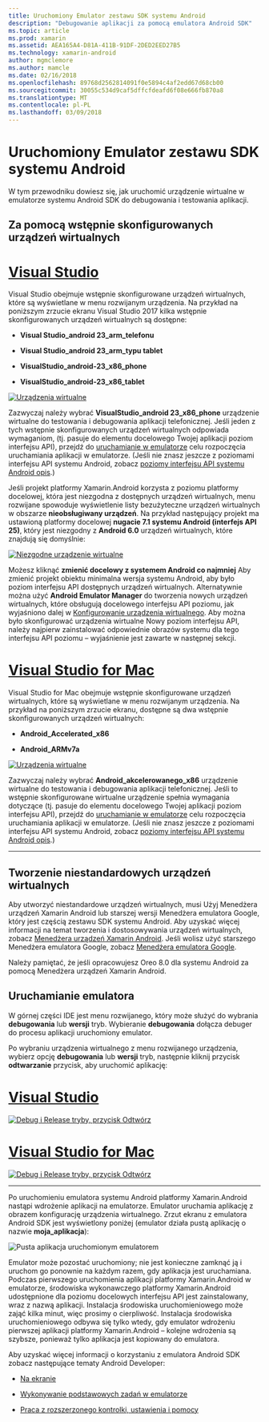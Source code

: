```yaml
---
title: Uruchomiony Emulator zestawu SDK systemu Android
description: "Debugowanie aplikacji za pomocą emulatora Android SDK"
ms.topic: article
ms.prod: xamarin
ms.assetid: AEA165A4-D81A-411B-91DF-2DED2EED27B5
ms.technology: xamarin-android
author: mgmclemore
ms.author: mamcle
ms.date: 02/16/2018
ms.openlocfilehash: 89768d2562814091f0e5894c4af2edd67d68cb00
ms.sourcegitcommit: 30055c534d9caf5dffcfdeafd6f08e666fb870a8
ms.translationtype: MT
ms.contentlocale: pl-PL
ms.lasthandoff: 03/09/2018
---
```

# <a name="running-the-android-sdk-emulator"></a>Uruchomiony Emulator zestawu SDK systemu Android

W tym przewodniku dowiesz się, jak uruchomić urządzenie wirtualne w emulatorze systemu Android SDK do debugowania i testowania aplikacji.

## <a name="using-a-pre-configured-virtual-device"></a>Za pomocą wstępnie skonfigurowanych urządzeń wirtualnych

# <a name="visual-studiotabvswin"></a>[Visual Studio](#tab/vswin)

Visual Studio obejmuje wstępnie skonfigurowane urządzeń wirtualnych, które są wyświetlane w menu rozwijanym urządzenia. Na przykład na poniższym zrzucie ekranu Visual Studio 2017 kilka wstępnie skonfigurowanych urządzeń wirtualnych są dostępne:

-   **Visual Studio\_android 23\_arm\_telefonu**

-   **Visual Studio\_android 23\_arm\_typu tablet**

-   **VisualStudio\_android-23\_x86\_phone** 

-   **VisualStudio\_android-23\_x86\_tablet** 

[![Urządzenia wirtualne](running-the-emulator-images/win/01-virtual-devices-sml.png)](running-the-emulator-images/win/01-virtual-devices.png#lightbox)

Zazwyczaj należy wybrać **VisualStudio\_android 23\_x86\_phone** urządzenie wirtualne do testowania i debugowania aplikacji telefonicznej. Jeśli jeden z tych wstępnie skonfigurowanych urządzeń wirtualnych odpowiada wymaganiom, (tj. pasuje do elementu docelowego Twojej aplikacji poziom interfejsu API), przejdź do [uruchamianie w emulatorze](#launching) celu rozpoczęcia uruchamiania aplikacji w emulatorze. (Jeśli nie znasz jeszcze z poziomami interfejsu API systemu Android, zobacz [poziomy interfejsu API systemu Android opis](~/android/app-fundamentals/android-api-levels.md).)

Jeśli projekt platformy Xamarin.Android korzysta z poziomu platformy docelowej, która jest niezgodna z dostępnych urządzeń wirtualnych, menu rozwijane spowoduje wyświetlenie listy bezużyteczne urządzeń wirtualnych w obszarze **nieobsługiwany urządzeń**. Na przykład następujący projekt ma ustawioną platformy docelowej **nugacie 7.1 systemu Android (interfejs API 25)**, który jest niezgodny z **Android 6.0** urządzeń wirtualnych, które znajdują się domyślnie:

[![Niezgodne urządzenie wirtualne](running-the-emulator-images/win/02-incompatible-level-sml.png)](running-the-emulator-images/win/02-incompatible-level.png#lightbox)

Możesz kliknąć **zmienić docelowy z systemem Android co najmniej** Aby zmienić projekt obiektu minimalna wersja systemu Android, aby było poziom interfejsu API dostępnych urządzeń wirtualnych. Alternatywnie można użyć **Android Emulator Manager** do tworzenia nowych urządzeń wirtualnych, które obsługują docelowego interfejsu API poziomu, jak wyjaśniono dalej w [Konfigurowanie urządzenia wirtualnego](#virtualdevice). Aby można było skonfigurować urządzenia wirtualne Nowy poziom interfejsu API, należy najpierw zainstalować odpowiednie obrazów systemu dla tego interfejsu API poziomu &ndash; wyjaśnienie jest zawarte w następnej sekcji.

# <a name="visual-studio-for-mactabvsmac"></a>[Visual Studio for Mac](#tab/vsmac)

Visual Studio for Mac obejmuje wstępnie skonfigurowane urządzeń wirtualnych, które są wyświetlane w menu rozwijanym urządzenia. Na przykład na poniższym zrzucie ekranu, dostępne są dwa wstępnie skonfigurowanych urządzeń wirtualnych:

-   **Android\_Accelerated\_x86**

-   **Android\_ARMv7a**

[![Urządzenia wirtualne](running-the-emulator-images/mac/01-virtual-devices-sml.png)](running-the-emulator-images/mac/01-virtual-devices.png#lightbox)

Zazwyczaj należy wybrać **Android\_akcelerowanego\_x86** urządzenie wirtualne do testowania i debugowania aplikacji telefonicznej. Jeśli to wstępnie skonfigurowane wirtualne urządzenie spełnia wymagania dotyczące (tj. pasuje do elementu docelowego Twojej aplikacji poziom interfejsu API), przejdź do [uruchamianie w emulatorze](#launching) celu rozpoczęcia uruchamiania aplikacji w emulatorze. (Jeśli nie znasz jeszcze z poziomami interfejsu API systemu Android, zobacz [poziomy interfejsu API systemu Android opis](~/android/app-fundamentals/android-api-levels.md).)

-----

## <a name="creating-custom-virtual-devices"></a>Tworzenie niestandardowych urządzeń wirtualnych

Aby utworzyć niestandardowe urządzeń wirtualnych, musi Użyj Menedżera urządzeń Xamarin Android lub starszej wersji Menedżera emulatora Google, który jest częścią zestawu SDK systemu Android. Aby uzyskać więcej informacji na temat tworzenia i dostosowywania urządzeń wirtualnych, zobacz [Menedżera urządzeń Xamarin Android](~/android/get-started/installation/android-emulator/xamarin-device-manager.md).
Jeśli wolisz użyć starszego Menedżera emulatora Google, zobacz [Menedżera emulatora Google](~/android/get-started/installation/android-emulator/google-emulator-manager.md).

Należy pamiętać, że jeśli opracowujesz Oreo 8.0 dla systemu Android za pomocą Menedżera urządzeń Xamarin Android.

<a name="launching" />

## <a name="launching-the-emulator"></a>Uruchamianie emulatora

W górnej części IDE jest menu rozwijanego, który może służyć do wybrania **debugowania** lub **wersji** tryb. Wybieranie **debugowania** dołącza debuger do procesu aplikacji uruchomiony emulator. 

Po wybraniu urządzenia wirtualnego z menu rozwijanego urządzenia, wybierz opcję **debugowania** lub **wersji** tryb, następnie kliknij przycisk **odtwarzanie** przycisk, aby uruchomić aplikację:

# <a name="visual-studiotabvswin"></a>[Visual Studio](#tab/vswin)

[![Debug i Release tryby, przycisk Odtwórz](running-the-emulator-images/win/17-debug-release-sml.png)](running-the-emulator-images/win/17-debug-release.png#lightbox)

# <a name="visual-studio-for-mactabvsmac"></a>[Visual Studio for Mac](#tab/vsmac)

[![Debug i Release tryby, przycisk Odtwórz](running-the-emulator-images/mac/16-debug-release-sml.png)](running-the-emulator-images/mac/16-debug-release.png#lightbox)

-----

Po uruchomieniu emulatora systemu Android platformy Xamarin.Android nastąpi wdrożenie aplikacji na emulatorze. Emulator uruchamia aplikację z obrazem konfigurację urządzenia wirtualnego. Zrzut ekranu z emulatora Android SDK jest wyświetlony poniżej (emulator działa pustą aplikację o nazwie **moja_aplikacja**):

![Pusta aplikacja uruchomionym emulatorem](running-the-emulator-images/emulator-running.png)

Emulator może pozostać uruchomiony; nie jest konieczne zamknąć ją i uruchom go ponownie na każdym razem, gdy aplikacja jest uruchamiana. Podczas pierwszego uruchomienia aplikacji platformy Xamarin.Android w emulatorze, środowiska wykonawczego platformy Xamarin.Android udostępnione dla poziomu docelowych interfejsu API jest zainstalowany, wraz z nazwą aplikacji. Instalacja środowiska uruchomieniowego może zająć kilka minut, więc prosimy o cierpliwość. Instalacja środowiska uruchomieniowego odbywa się tylko wtedy, gdy emulator wdrożeniu pierwszej aplikacji platformy Xamarin.Android &ndash; kolejne wdrożenia są szybsze, ponieważ tylko aplikacja jest kopiowany do emulatora.

Aby uzyskać więcej informacji o korzystaniu z emulatora Android SDK zobacz następujące tematy Android Developer:

-   [Na ekranie](https://developer.android.com/studio/run/emulator.html#navigate)

-   [Wykonywanie podstawowych zadań w emulatorze](https://developer.android.com/studio/run/emulator.html#tasks)

-   [Praca z rozszerzonego kontrolki, ustawienia i pomocy](https://developer.android.com/studio/run/emulator.html#extended)

